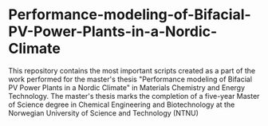 # Performance-modeling-of-Bifacial-PV-Power-Plants-in-a-Nordic-Climate
This repository contains the most important scripts created as a part of the work performed for the master's thesis "Performance modeling of Bifacial PV Power Plants in a Nordic Climate" in Materials Chemistry and Energy Technology. The master's thesis marks the completion of a five-year Master of Science degree in Chemical Engineering and Biotechnology at the Norwegian University of Science and Technology (NTNU)
